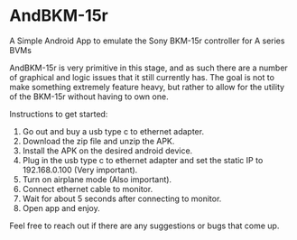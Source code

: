 # AndBKM-15r
A Simple Android App to emulate the Sony BKM-15r controller for A series BVMs

AndBKM-15r is very primitive in this stage, and as such there are a number of graphical and logic issues that it still currently has. The goal is not to make something extremely feature heavy, but rather to allow for the utility of the BKM-15r without having to own one.

Instructions to get started:
1) Go out and buy a usb type c to ethernet adapter. 
2) Download the zip file and unzip the APK.
3) Install the APK on the desired android device.
4) Plug in the usb type c to ethernet adapter and set the static IP to 192.168.0.100 (Very important).
5) Turn on airplane mode (Also important).
6) Connect ethernet cable to monitor.
7) Wait for about 5 seconds after connecting to monitor.
8) Open app and enjoy.

Feel free to reach out if there are any suggestions or bugs that come up.


